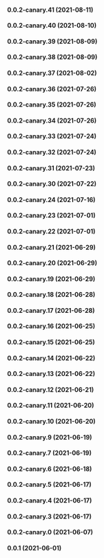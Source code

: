 #### 0.0.2-canary.41 (2021-08-11)

#### 0.0.2-canary.40 (2021-08-10)

#### 0.0.2-canary.39 (2021-08-09)

#### 0.0.2-canary.38 (2021-08-09)

#### 0.0.2-canary.37 (2021-08-02)

#### 0.0.2-canary.36 (2021-07-26)

#### 0.0.2-canary.35 (2021-07-26)

#### 0.0.2-canary.34 (2021-07-26)

#### 0.0.2-canary.33 (2021-07-24)

#### 0.0.2-canary.32 (2021-07-24)

#### 0.0.2-canary.31 (2021-07-23)

#### 0.0.2-canary.30 (2021-07-22)

#### 0.0.2-canary.24 (2021-07-16)

#### 0.0.2-canary.23 (2021-07-01)

#### 0.0.2-canary.22 (2021-07-01)

#### 0.0.2-canary.21 (2021-06-29)

#### 0.0.2-canary.20 (2021-06-29)

#### 0.0.2-canary.19 (2021-06-29)

#### 0.0.2-canary.18 (2021-06-28)

#### 0.0.2-canary.17 (2021-06-28)

#### 0.0.2-canary.16 (2021-06-25)

#### 0.0.2-canary.15 (2021-06-25)

#### 0.0.2-canary.14 (2021-06-22)

#### 0.0.2-canary.13 (2021-06-22)

#### 0.0.2-canary.12 (2021-06-21)

#### 0.0.2-canary.11 (2021-06-20)

#### 0.0.2-canary.10 (2021-06-20)

#### 0.0.2-canary.9 (2021-06-19)

#### 0.0.2-canary.7 (2021-06-19)

#### 0.0.2-canary.6 (2021-06-18)

#### 0.0.2-canary.5 (2021-06-17)

#### 0.0.2-canary.4 (2021-06-17)

#### 0.0.2-canary.3 (2021-06-17)

#### 0.0.2-canary.0 (2021-06-07)

#### 0.0.1 (2021-06-01)
